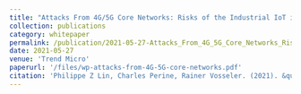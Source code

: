```yaml
---
title: "Attacks From 4G/5G Core Networks: Risks of the Industrial IoT in Compromised Campus Networks"
collection: publications
category: whitepaper
permalink: /publication/2021-05-27-Attacks_From_4G_5G_Core_Networks_Risks_of_the_Industrial_IoT_in_Compromised_Campus_Networks
date: 2021-05-27
venue: 'Trend Micro'
paperurl: '/files/wp-attacks-from-4G-5G-core-networks.pdf'
citation: 'Philippe Z Lin, Charles Perine, Rainer Vosseler. (2021). &quot;Attacks From 4G/5G Core Networks: Risks of the Industrial IoT in Compromised Campus Networks.&quot; <i>Trend Micro</i>.'
---
```

